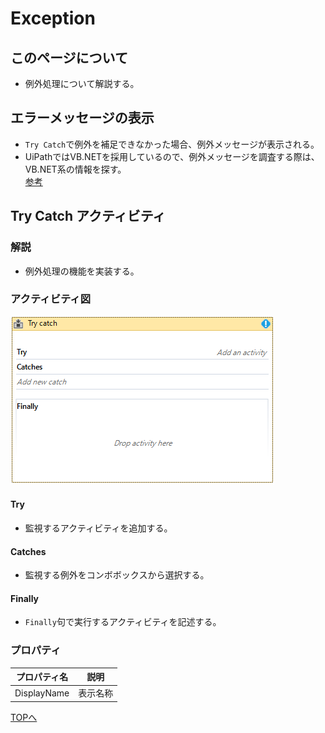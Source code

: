 # Exception

## このページについて

- 例外処理について解説する。

## エラーメッセージの表示

- `Try Catch`で例外を補足できなかった場合、例外メッセージが表示される。
- UiPathではVB.NETを採用しているので、例外メッセージを調査する際は、VB.NET系の情報を探す。  
[参考](https://msdn.microsoft.com/ja-jp/library/system.exception.aspx)

## Try Catch アクティビティ

### 解説

- 例外処理の機能を実装する。

### アクティビティ図

![Try Catchアクティビティ](../img/Exception/TryCatchImg.png)

#### Try

- 監視するアクティビティを追加する。

#### Catches

- 監視する例外をコンボボックスから選択する。

#### Finally

- `Finally`句で実行するアクティビティを記述する。

### プロパティ

プロパティ名|説明
------------|----
DisplayName|表示名称

[TOPへ](../)
